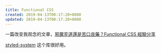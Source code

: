 ```yaml
---
title: Functional CSS
created: 2019-04-13T00:17:20+0800
updated: 2019-04-13T00:17:20+0800
---
```



一篇改变我观念的文章，[邪魔歪道還是苦口良藥？Functional CSS 經驗分享](https://blog.techbridge.cc/2019/01/26/functional-css/)

[styled-system](https://github.com/styled-system/styled-system) 这个库很好用。

